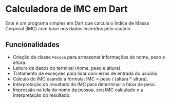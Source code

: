 # Calculadora de IMC em Dart

Este é um programa simples em Dart que calcula o Índice de Massa Corporal (IMC) com base nos dados inseridos pelo usuário.

## Funcionalidades

- Criação da classe `Pessoa` para armazenar informações de nome, peso e altura.
- Leitura de dados do terminal (nome, peso e altura).
- Tratamento de exceções para lidar com erros de entrada do usuário.
- Cálculo do IMC usando a fórmula: IMC = peso / (altura * altura).
- Interpretação do resultado do IMC para determinar a faixa de peso.
- Impressão na tela do nome da pessoa, seu IMC calculado e a interpretação do resultado.